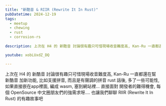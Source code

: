 ```yaml
---
title: "新酷音 & RIIR (Rewrite It In Rust)"
pubDatetime: 2024-12-19
tags:
  - meetup
  - chewing
  - rust
  - corrosion-rs
  
description: 上次在 H4 的 新酷音 討論很有趣只可惜現場收音難度高, Kan-Ru 一直都還在幫 新酷音 加新功能, 比如支援拼音, 而且是有聲調的拼音 rust 話後, 多了一些可能性, 如果直接嵌在app裡面, 編成 wasm, 塞到網站裡... 直接面對 開發者的難得機會, 每個 OpenSource 中文圈朋友們的強需求呀.... 也讓我們聊聊 RIIR (Rewrite It In Rust) 的有趣故事吧

youtube: xobLUxdZ_DQ

---
```


上次在 H4 的 新酷音 討論很有趣只可惜現場收音難度高, Kan-Ru 一直都還在幫 新酷音 加新功能, 比如支援拼音, 而且是有聲調的拼音 rust 話後, 多了一些可能性, 如果直接嵌在app裡面, 編成 wasm, 塞到網站裡... 直接面對 開發者的難得機會, 每個 OpenSource 中文圈朋友們的強需求呀.... 也讓我們聊聊 RIIR (Rewrite It In Rust) 的有趣故事吧